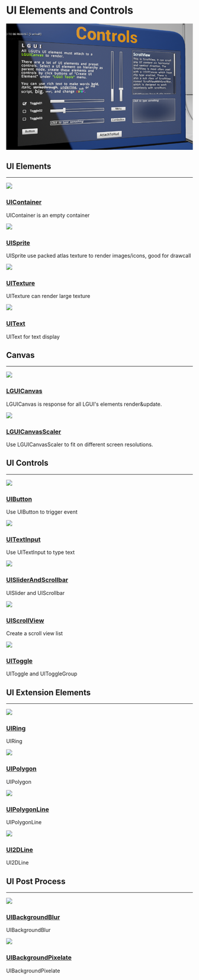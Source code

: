 # UI Elements and Controls
![Icon](icon.png)

## UI Elements
<hr>
<div class="frontpage">

<div class="frontpage-section">
<a href="UIContainer/index.md"><img src="UIContainer/icon.png"></a>
<h3><a href="UIContainer/index.md">UIContainer</a></h3>
<p>UIContainer is an empty container</p>
</div>

<div class="frontpage-section">
<a href="UISprite/index.md"><img src="UISprite/icon.png"></a>
<h3><a href="UISprite/index.md">UISprite</a></h3>
<p>UISprite use packed atlas texture to render images/icons, good for drawcall</p>
</div>

<div class="frontpage-section">
<a href="UITexture/index.md"><img src="UITexture/icon.png"></a>
<h3><a href="UITexture/index.md">UITexture</a></h3>
<p>UITexture can render large texture</p>
</div>

<div class="frontpage-section">
<a href="UIText/index.md"><img src="UIText/icon.png"></a>
<h3><a href="UIText/index.md">UIText</a></h3>
<p>UIText for text display</p>
</div>

</div>

## Canvas
<hr>
<div class="frontpage">

<div class="frontpage-section">
<a href="Canvas/index.md"><img src="Canvas/icon.png"></a>
<h3><a href="Canvas/index.md">LGUICanvas</a></h3>
<p>LGUICanvas is response for all LGUI's elements render&update.</p>
</div>

<div class="frontpage-section">
<a href="CanvasScaler/index.md"><img src="CanvasScaler/icon.png"></a>
<h3><a href="CanvasScaler/index.md">LGUICanvasScaler</a></h3>
<p>Use LGUICanvasScaler to fit on different screen resolutions.</p>
</div>

</div>

## UI Controls
<hr>
<div class="frontpage">

<div class="frontpage-section">
<a href="Button/index.md"><img src="Button/icon.png"></a>
<h3><a href="Button/index.md">UIButton</a></h3>
<p>Use UIButton to trigger event</p>
</div>

<div class="frontpage-section">
<a href="TextInput/index.md"><img src="TextInput/icon.png"></a>
<h3><a href="TextInput/index.md">UITextInput</a></h3>
<p>Use UITextInput to type text</p>
</div>

<div class="frontpage-section">
<a href="SliderAndScrollbar/index.md"><img src="SliderAndScrollbar/icon.png"></a>
<h3><a href="SliderAndScrollbar/index.md">UISliderAndScrollbar</a></h3>
<p>UISlider and UIScrollbar</p>
</div>

<div class="frontpage-section">
<a href="ScrollView/index.md"><img src="ScrollView/icon.png"></a>
<h3><a href="ScrollView/index.md">UIScrollView</a></h3>
<p>Create a scroll view list</p>
</div>

<div class="frontpage-section">
<a href="Toggle/index.md"><img src="Toggle/icon.png"></a>
<h3><a href="Toggle/index.md">UIToggle</a></h3>
<p>UIToggle and UIToggleGroup</p>
</div>

</div>

## UI Extension Elements
<hr>
<div class="frontpage">

<div class="frontpage-section">
<a href="UIRing/index.md"><img src="UIRing/icon.png"></a>
<h3><a href="UIRing/index.md">UIRing</a></h3>
<p>UIRing</p>
</div>

<div class="frontpage-section">
<a href="UIPolygon/index.md"><img src="UIPolygon/icon.png"></a>
<h3><a href="UIPolygon/index.md">UIPolygon</a></h3>
<p>UIPolygon</p>
</div>

<div class="frontpage-section">
<a href="UIPolygonLine/index.md"><img src="UIPolygonLine/icon.png"></a>
<h3><a href="UIPolygonLine/index.md">UIPolygonLine</a></h3>
<p>UIPolygonLine</p>
</div>

<div class="frontpage-section">
<a href="UI2DLine/index.md"><img src="UI2DLine/icon.png"></a>
<h3><a href="UI2DLine/index.md">UI2DLine</a></h3>
<p>UI2DLine</p>
</div>

</div>

## UI Post Process
<hr>
<div class="frontpage">

<div class="frontpage-section">
<a href="UIBackgroundBlur/index.md"><img src="UIBackgroundBlur/icon.png"></a>
<h3><a href="UIBackgroundBlur/index.md">UIBackgroundBlur</a></h3>
<p>UIBackgroundBlur</p>
</div>

<div class="frontpage-section">
<a href="UIBackgroundPixelate/index.md"><img src="UIBackgroundPixelate/icon.png"></a>
<h3><a href="UIBackgroundPixelate/index.md">UIBackgroundPixelate</a></h3>
<p>UIBackgroundPixelate</p>
</div>

</div>